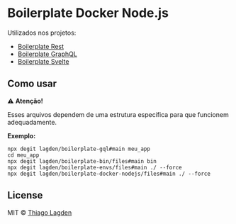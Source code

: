 # Boilerplate Docker Node.js

Utilizados nos projetos:

- [Boilerplate Rest](https://github.com/lagden/boilerplate-rest)
- [Boilerplate GraphQL](https://github.com/lagden/boilerplate-gql)
- [Boilerplate Svelte](https://github.com/lagden/boilerplate-svelte)


## Como usar

⚠️ **Atenção!**

Esses arquivos dependem de uma estrutura específica para que funcionem adequadamente.

**Exemplo:**

```
npx degit lagden/boilerplate-gql#main meu_app
cd meu_app
npx degit lagden/boilerplate-bin/files#main bin
npx degit lagden/boilerplate-envs/files#main ./ --force
npx degit lagden/boilerplate-docker-nodejs/files#main ./ --force
```


## License

MIT © [Thiago Lagden](https://github.com/lagden)

